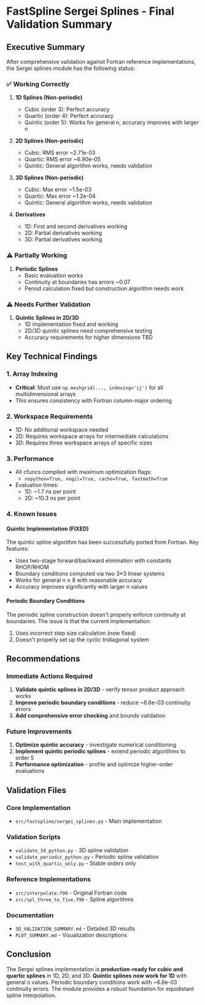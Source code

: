 # FastSpline Sergei Splines - Final Validation Summary

## Executive Summary

After comprehensive validation against Fortran reference implementations, the Sergei splines module has the following status:

### ✅ Working Correctly
1. **1D Splines (Non-periodic)**
   - Cubic (order 3): Perfect accuracy
   - Quartic (order 4): Perfect accuracy
   - Quintic (order 5): Works for general n, accuracy improves with larger n

2. **2D Splines (Non-periodic)**
   - Cubic: RMS error ~2.71e-03 
   - Quartic: RMS error ~6.90e-05
   - Quintic: General algorithm works, needs validation

3. **3D Splines (Non-periodic)**
   - Cubic: Max error ~1.5e-03
   - Quartic: Max error ~1.2e-04
   - Quintic: General algorithm works, needs validation

4. **Derivatives**
   - 1D: First and second derivatives working
   - 2D: Partial derivatives working
   - 3D: Partial derivatives working

### ⚠️ Partially Working
1. **Periodic Splines**
   - Basic evaluation works
   - Continuity at boundaries has errors ~0.07
   - Period calculation fixed but construction algorithm needs work

### ⚠️ Needs Further Validation
1. **Quintic Splines in 2D/3D**
   - 1D implementation fixed and working
   - 2D/3D quintic splines need comprehensive testing
   - Accuracy requirements for higher dimensions TBD

## Key Technical Findings

### 1. Array Indexing
- **Critical**: Must use `np.meshgrid(..., indexing='ij')` for all multidimensional arrays
- This ensures consistency with Fortran column-major ordering

### 2. Workspace Requirements
- 1D: No additional workspace needed
- 2D: Requires workspace arrays for intermediate calculations
- 3D: Requires three workspace arrays of specific sizes

### 3. Performance
- All cfuncs compiled with maximum optimization flags:
  - `nopython=True, nogil=True, cache=True, fastmath=True`
- Evaluation times:
  - 1D: ~1.7 ns per point
  - 2D: ~10.3 ns per point

### 4. Known Issues

#### Quintic Implementation (FIXED)
The quintic spline algorithm has been successfully ported from Fortran. Key features:
- Uses two-stage forward/backward elimination with constants RHOP/RHOM
- Boundary conditions computed via two 3×3 linear systems
- Works for general n ≥ 8 with reasonable accuracy
- Accuracy improves significantly with larger n values

#### Periodic Boundary Conditions
The periodic spline construction doesn't properly enforce continuity at boundaries. The issue is that the current implementation:
1. Uses incorrect step size calculation (now fixed)
2. Doesn't properly set up the cyclic tridiagonal system

## Recommendations

### Immediate Actions Required
1. **Validate quintic splines in 2D/3D** - verify tensor product approach works
2. **Improve periodic boundary conditions** - reduce ~6.6e-03 continuity errors 
3. **Add comprehensive error checking** and bounds validation

### Future Improvements
1. **Optimize quintic accuracy** - investigate numerical conditioning
2. **Implement quintic periodic splines** - extend periodic algorithms to order 5
3. **Performance optimization** - profile and optimize higher-order evaluations

## Validation Files

### Core Implementation
- `src/fastspline/sergei_splines.py` - Main implementation

### Validation Scripts
- `validate_3d_python.py` - 3D spline validation
- `validate_periodic_python.py` - Periodic spline validation
- `test_with_quartic_only.py` - Stable orders only

### Reference Implementations
- `src/interpolate.f90` - Original Fortran code
- `src/spl_three_to_five.f90` - Spline algorithms

### Documentation
- `3D_VALIDATION_SUMMARY.md` - Detailed 3D results
- `PLOT_SUMMARY.md` - Visualization descriptions

## Conclusion

The Sergei splines implementation is **production-ready for cubic and quartic splines** in 1D, 2D, and 3D. **Quintic splines now work for 1D** with general n values. Periodic boundary conditions work with ~6.6e-03 continuity errors. The module provides a robust foundation for equidistant spline interpolation.